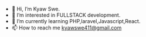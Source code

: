 - 👋 Hi, I’m Kyaw Swe.
- 👀 I’m interested in FULLSTACK development.
- 🌱 I’m currently learning PHP,laravel,Javascript,React.
- 📫 How to reach me kyawswe411@gmail.com


<!---
devO88ksop/devO88ksop is a ✨ special ✨ repository because its `README.md` (this file) appears on your GitHub profile.
You can click the Preview link to take a look at your changes.
--->
